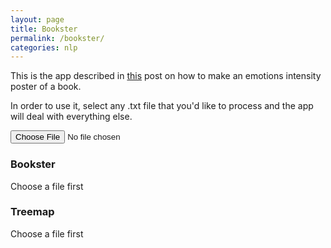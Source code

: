 ```yaml
---
layout: page
title: Bookster
permalink: /bookster/
categories: nlp
---
```

This is the app described in [this](/bookster-an-emotions-poster-of-your-favorite-book) post on how to make an emotions intensity poster of a book.

In order to use it, select any .txt file that you'd like to process and the app will deal with everything else.

<input type="file" id="booksterFile" name="booksterFile" />

### Bookster

<div id="post-bookster" class="bookster-wrapper"></div>
<div class="no-file-selected">Choose a file first</div>

### Treemap 

<div id="post-treemap"></div>
<div class="no-file-selected">Choose a file first</div>

<script src="//d3js.org/d3.v3.min.js" charset="utf-8"></script>
<script type="text/javascript" src="{{ site.url }}/assets/javascripts/bookster/bookster.js"></script>
<script>
  function resetDOM () {
    var booksterDom = document.getElementById('post-bookster');
    var treemapDom = document.getElementById('post-treemap');
    var emptyFileMessageDoms = document.getElementsByClassName('no-file-selected');

    for ( var i = 0, l = emptyFileMessageDoms.length; i < l; i++ ) {
      emptyFileMessageDoms[i].style.display = 'none';
    }

    while (booksterDom.firstChild) {
      booksterDom.removeChild(booksterDom.firstChild);
    }
    while (treemapDom.firstChild) {
      treemapDom.removeChild(treemapDom.firstChild);
    }
  }

  function handleFileSelect(evt) {
    var file = evt.target.files[0];
    var reader = new FileReader();

    reader.onload = function(e) {
    	var text = e.target.result;
    	var booksterData = parseText(text);

      resetDOM();
      window.bookster(booksterData, 'post');
    };
      
    reader.readAsText(file);
  }

  document.getElementById('booksterFile').addEventListener('change', handleFileSelect, false);

  function parseText ( text ) {
  	var tokens = text.match(/\w+/gi);
    var booksterData = [];

    tokens.forEach(function (token) {
      if ( afinn.hasOwnProperty(token) ) {
        booksterData.push([afinn[token], token]);
      }
    });

    console.log(tokens);
    return booksterData;
  }

  // AFINN is a list of English words rated for valence with an integer
  // between minus five (negative) and plus five (positive). The words have
  // been manually labeled by Finn Årup Nielsen in 2009-2011. The file
  // is tab-separated. There are two versions:

  // AFINN-111: Newest version with 2477 words and phrases.

  // AFINN-96: 1468 unique words and phrases on 1480 lines. Note that there
  // are 1480 lines, as some words are listed twice. The word list in not
  // entirely in alphabetic ordering.  

  // An evaluation of the word list is available in:

  // Finn Årup Nielsen, "A new ANEW: Evaluation of a word list for
  // sentiment analysis in microblogs", http://arxiv.org/abs/1103.2903

  // The list was used in: 

  // Lars Kai Hansen, Adam Arvidsson, Finn Årup Nielsen, Elanor Colleoni,
  // Michael Etter, "Good Friends, Bad News - Affect and Virality in
  // Twitter", The 2011 International Workshop on Social Computing,
  // Network, and Services (SocialComNet 2011).


  // This database of words is copyright protected and distributed under
  // "Open Database License (ODbL) v1.0"
  // http://www.opendatacommons.org/licenses/odbl/1.0/ or a similar
  // copyleft license.

  // See comments on the word list here:
  // http://fnielsen.posterous.com/old-anew-a-sentiment-about-sentiment-analysis
  var afinn = {
   'limited':-1,
   'suicidal':-2,
   'pardon':2,
   'desirable':2,
   'protest':-2,
   'lurking':-1,
   'controversial':-2,
   'hating':-3,
   'ridiculous':-3,
   'hate':-3,
   'aggression':-2,
   'increase':1,
   'regretted':-2,
   'violate':-2,
   'granting':1,
   'attracted':1,
   'poorest':-2,
   'scold':-2,
   'bailout':-2,
   'sorry':-1,
   'regrets':-2,
   'struck':-1,
   'misreporting':-2,
   'vociferous':-1,
   'lurk':-1,
   'misunderstanding':-2,
   'distort':-2,
   'stolen':-2,
   'gratification':2,
   'uncertain':-1,
   'stabbed':-2,
   'screaming':-2,
   'courageous':2,
   'disturb':-2,
   'exaggerate':-2,
   'harried':-2,
   'solution':1,
   'nigger':-5,
   'pardons':2,
   'quaking':-2,
   'monopolized':-2,
   'censors':-2,
   'triumph':4,
   'enjoy':2,
   'shithead':-4,
   'tired':-2,
   'warns':-2,
   'landmark':2,
   'elegant':2,
   'fabulous':4,
   'rigorous':3,
   'emptiness':-1,
   'loathing':-3,
   'errors':-2,
   'hide':-1,
   'wreck':-2,
   'desirous':2,
   'integrity':2,
   'beaten':-2,
   'jocular':2,
   'poison':-2,
   'victims':-3,
   'endorse':2,
   'shocks':-2,
   'unmotivated':-2,
   'hero':2,
   'avert':-1,
   'festive':2,
   'interrupting':-2,
   'prblms':-2,
   'active':1,
   'oversells':-2,
   'kudos':3,
   'rigorously':3,
   'deferring':-1,
   'postpones':-1,
   'oxymoron':-1,
   'launched':1,
   'stressed':-2,
   'lonesome':-2,
   'unwanted':-2,
   'postponed':-1,
   'missing':-2,
   'criticism':-2,
   'fantastic':4,
   'secure':2,
   'dehumanize':-2,
   'cheats':-3,
   'sparkling':3,
   'achievable':1,
   'cherishing':2,
   'criminals':-3,
   'appeasing':2,
   'motivate':1,
   'negative':-2,
   'insult':-2,
   'calm':2,
   'recommend':2,
   'strike':-1,
   'committing':1,
   'made-up':-1,
   'supporters':1,
   'successful':3,
   'expose':-1,
   'haha':3,
   'award':3,
   'hurt':-2,
   'grief':-2,
   'disruption':-2,
   'sobering':1,
   'frenzy':-3,
   'excellent':3,
   'blocking':-1,
   'shoot':-1,
   'disappointing':-2,
   'join':1,
   'somber':-2,
   'refusing':-2,
   'worn':-1,
   'worth':2,
   'lugubrious':-2,
   'criticizing':-2,
   'elegantly':2,
   'defer':-1,
   'pollute':-2,
   'joyous':3,
   'unjust':-2,
   'laughs':1,
   'shattered':-2,
   'want':1,
   'indifferent':-2,
   'attract':1,
   'cocksucker':-5,
   'guarantee':1,
   'farce':-1,
   'anguish':-3,
   'puzzled':-2,
   'nuts':-3,
   'damage':-3,
   'amazing':4,
   'uncredited':-1,
   'trusted':2,
   'aching':-2,
   'significance':1,
   'moron':-3,
   'disappoint':-2,
   'bankster':-3,
   'undesirable':-2,
   'badly':-3,
   'uselessness':-2,
   'flustered':-2,
   'mess':-2,
   'insecure':-2,
   'lag':-1,
   'loyalty':3,
   'demanding':-1,
   'astoundingly':3,
   'wrong':-2,
   'sentencing':-2,
   'sparkles':3,
   'meaningful':2,
   'ambivalent':-1,
   'complacent':-2,
   'splendid':3,
   'effective':2,
   'wins':4,
   'attracts':1,
   'appreciate':2,
   'greet':1,
   'stimulate':1,
   'daredevil':2,
   'steals':-2,
   'worst':-3,
   'greed':-3,
   'restriction':-2,
   'dirtiest':-2,
   'consent':2,
   'derides':-2,
   'rotfl':4,
   'innovative':2,
   'responsive':2,
   'derided':-2,
   'cool stuff':3,
   'welcomes':2,
   'fit':1,
   'polluters':-2,
   'destroyed':-3,
   'affected':-1,
   'litigious':-2,
   'prevented':-1,
   'powerful':2,
   'safe':1,
   'supporter':1,
   'collide':-1,
   'avoids':-1,
   'mongering':-2,
   'interrupt':-2,
   'soothing':3,
   'lenient':1,
   'saddened':-2,
   'gloom':-1,
   'brightness':1,
   'arrested':-3,
   'absolve':2,
   'dumps':-1,
   'misbehave':-2,
   'fitness':1,
   'entitled':1,
   'vitriolic':-3,
   'luck':3,
   'interruption':-2,
   'exhilarated':3,
   'celebrating':3,
   'exhilarates':3,
   'substantially':1,
   'tricked':-2,
   'absolves':2,
   'contend':-1,
   'touts':-2,
   'pesky':-2,
   'god':1,
   'lurks':-1,
   'sparkle':3,
   'encourage':2,
   'loathe':-3,
   'heavenly':4,
   'ranter':-3,
   'sluggish':-2,
   'disputed':-2,
   'barrier':-2,
   'threatened':-2,
   'revenge':-2,
   'free':1,
   'mourning':-2,
   'admits':-1,
   'unconvinced':-1,
   'fervid':2,
   'disputes':-2,
   'struggle':-2,
   'boosting':1,
   'enlightened':2,
   'jubilant':3,
   'exposing':-1,
   'brooding':-2,
   'tolerant':2,
   'disturbed':-2,
   'hopeless':-2,
   'ineffectively':-2,
   'enraged':-2,
   'wronged':-2,
   'attractions':2,
   'reassure':1,
   'lovable':3,
   'rant':-3,
   'downside':-2,
   'enrages':-2,
   'clarity':2,
   'snubbing':-2,
   'dysfunction':-2,
   'cheerless':-2,
   'rejects':-1,
   'lawsuits':-2,
   'euphoric':4,
   'euphoria':3,
   'enthral':3,
   'combats':-1,
   'tragic':-2,
   'inconvenient':-2,
   'bitter':-2,
   'lunatics':-3,
   'troubled':-2,
   'murder':-2,
   'collapse':-2,
   'conciliated':2,
   'rejected':-1,
   'conciliates':2,
   'wasted':-2,
   'positively':2,
   'mercy':2,
   'anxiety':-2,
   'coward':-2,
   'matter':1,
   'guilt':-3,
   'mirth':3,
   'feeling':1,
   'slashes':-2,
   'self-confident':2,
   'willingness':2,
   'pessimism':-2,
   'upset':-2,
   'antagonistic':-2,
   'enchanted':2,
   'unconcerned':-2,
   'strengthening':2,
   'forced':-1,
   'strength':2,
   'reassuring':2,
   'responsible':2,
   'isolated':-1,
   'impotent':-2,
   'elation':3,
   'recommended':2,
   'absorbed':1,
   'laughed':1,
   'enlightens':2,
   'yucky':-2,
   'indoctrinate':-2,
   'unsecured':-2,
   'incapable':-2,
   'distracts':-2,
   'visionary':3,
   'vexing':-2,
   'debonair':2,
   'disjointed':-2,
   'relieving':2,
   'sulking':-2,
   'exonerate':2,
   'treasonous':-3,
   'stupid':-2,
   'lifesaver':4,
   'alarm':-2,
   'flop':-2,
   'solemn':-1,
   'demoralized':-2,
   'unsophisticated':-2,
   'entertaining':2,
   'annoyed':-2,
   'marvel':3,
   'pardoned':2,
   'bomb':-1,
   'inspire':2,
   'hunger':-2,
   'rapture':2,
   'dupe':-2,
   'disturbs':-2,
   'solutions':1,
   'smog':-2,
   'acquit':2,
   'unemployment':-2,
   'contagions':-2,
   'bliss':3,
   'disgust':-3,
   'enslave':-2,
   'adequate':1,
   'jailed':-2,
   'explorations':1,
   'criticizes':-2,
   'stop':-1,
   'denounce':-2,
   'unfair':-2,
   'frowning':-1,
   'haunted':-2,
   'oversell':-2,
   'affronted':-1,
   'interrogated':-2,
   'angers':-3,
   'arrests':-2,
   'rescues':2,
   'idiotic':-3,
   'fraudsters':-4,
   'heavyhearted':-2,
   'bad':-3,
   'ban':-2,
   'ruins':-2,
   'ethical':2,
   'erroneous':-2,
   'mandatory':-1,
   'disaster':-2,
   'fascinating':3,
   'thwarting':-2,
   'sincerest':2,
   'horrendous':-3,
   'fail':-2,
   'disturbing':-2,
   'resigned':-1,
   'best':3,
   'clarifies':2,
   'pressured':-2,
   'green wash':-3,
   'meditative':1,
   'hopefully':2,
   'scorn':-2,
   'lethargic':-2,
   'indecisive':-2,
   'lazy':-1,
   'rotflol':4,
   'extend':1,
   'admiring':3,
   'felony':-3,
   'restricting':-2,
   'weak':-2,
   'ignorance':-2,
   'weary':-2,
   'wtf':-4,
   'debt':-2,
   'improve':2,
   'pity':-2,
   'protect':1,
   'accident':-2,
   'disdain':-2,
   'ill':-2,
   'adventures':2,
   'demanded':-1,
   'agonise':-3,
   'indoctrinating':-2,
   'monopolize':-2,
   'disappears':-1,
   'overstatements':-2,
   'peacefully':2,
   'honouring':2,
   'irresponsible':2,
   'greenwashing':-3,
   'greenwashers':-3,
   'persecuting':-2,
   'trust':1,
   'trickery':-2,
   'parley':-1,
   'condemned':-2,
   'victimizing':-3,
   'bothers':-2,
   'confident':2,
   'startled':-2,
   'interest':1,
   'jackass':-4,
   'incompetent':-2,
   'easy':1,
   'prosperous':3,
   'attacked':-1,
   'sunshine':2,
   'excite':3,
   'wowow':4,
   'doubts':-1,
   'haters':-3,
   'censored':-2,
   'cunt':-5,
   'gracious':3,
   'distorts':-2,
   'inhibit':-1,
   'save':2,
   'harms':-2,
   'illiteracy':-2,
   'roflmao':4,
   'ugly':-3,
   'slam':-2,
   'stopping':-1,
   'murders':-2,
   'dehumanizes':-2,
   'chilling':-1,
   'mistake':-2,
   'pessimistic':-2,
   'vulnerability':-2,
   'congratulation':2,
   'unresearched':-2,
   'dumped':-2,
   'defeated':-2,
   'fakes':-3,
   'shame':-2,
   'dizzy':-1,
   'moping':-1,
   'appalling':-2,
   'greenwash':-3,
   'disappear':-1,
   'laughting':1,
   'constrained':-2,
   'vindicate':2,
   'misunderstood':-2,
   'disparages':-2,
   'pardoning':2,
   'damages':-3,
   'disparaged':-2,
   'naive':-2,
   'harming':-2,
   'acquitting':2,
   'blames':-2,
   'misery':-2,
   'tops':2,
   'evil':-3,
   'greeted':1,
   'delight':3,
   'consents':2,
   'outmaneuvered':-2,
   'jealous':-2,
   'opportunity':2,
   'blamed':-2,
   'shitty':-3,
   'failing':-2,
   'inspires':2,
   'greatest':3,
   'detained':-2,
   'flops':-2,
   'dipshit':-3,
   'bereave':-2,
   'appease':2,
   'sentence':-2,
   'agog':2,
   'envious':-2,
   'disguise':-1,
   'thanks':2,
   'victim':-3,
   'swears':-2,
   'resigning':-1,
   'yes':1,
   'convivial':2,
   'enlighten':2,
   'rapturous':4,
   'terrific':4,
   'ease':2,
   'assassination':-3,
   'passive':-1,
   'advanced':1,
   'beloved':3,
   'prison':-2,
   'moody':-1,
   'expelled':-2,
   'threatens':-2,
   'mocked':-2,
   'insensitive':-2,
   'perfects':2,
   'celebrates':3,
   'bastards':-5,
   'dreams':1,
   'disadvantage':-2,
   'desire':1,
   'gift':2,
   'dishonest':-2,
   'disillusioned':-2,
   'notorious':-2,
   'honored':2,
   'drowned':-2,
   'stereotype':-2,
   'exonerates':2,
   'proudly':2,
   'dead':-3,
   'coziness':2,
   'escape':-1,
   'dear':2,
   'prick':-5,
   'bore':-2,
   'perfected':2,
   'enemies':-2,
   'denies':-2,
   'congratulate':2,
   'humor':2,
   'combat':-1,
   'creative':2,
   'disheartened':-2,
   'honoured':2,
   'rebellion':-2,
   'denied':-2,
   'pollutes':-2,
   'polluter':-2,
   'beating':-1,
   'adorable':3,
   'bamboozle':-2,
   'alarmists':-2,
   'bold':2,
   'disappeared':-1,
   'losing':-3,
   'super':3,
   'limitation':-1,
   'boycotts':-2,
   'derailed':-2,
   'attacks':-1,
   'accepts':1,
   'choke':-2,
   'blithe':2,
   'despair':-3,
   'ensure':1,
   'cherish':2,
   'commit':1,
   'disqualified':-2,
   'dilemma':-1,
   'lied':-2,
   'wasting':-2,
   'prisoners':-2,
   'detention':-2,
   'delighted':3,
   'obscene':-2,
   'thankful':2,
   'unstable':-2,
   'stall':-2,
   'frightened':-2,
   'strangely':-1,
   'annoyance':-2,
   'deception':-3,
   'support':2,
   'unfocused':-2,
   'fight':-1,
   'fucking':-4,
   'war':-2,
   'happy':3,
   'lowest':-1,
   'starve':-2,
   'underestimated':-1,
   'overjoyed':4,
   'forgetful':-2,
   'vitality':3,
   'failure':-2,
   'underestimates':-1,
   'astonished':2,
   'true':2,
   'congratulations':2,
   'injury':-2,
   'invincible':2,
   'bargain':2,
   'ruined':-2,
   'adore':3,
   'torturing':-4,
   'faking':-3,
   'propaganda':-2,
   'fulfills':2,
   'promises':1,
   'looms':-1,
   'disgrace':-2,
   'scandalous':-3,
   'sinful':-3,
   'assassinations':-3,
   'soothe':3,
   'promised':1,
   'sprightly':2,
   'pileup':-1,
   'annoying':-2,
   'shit':-4,
   'oversimplification':-2,
   'faithful':3,
   'eerie':-2,
   'interested':2,
   'looses':-3,
   'ambitious':2,
   'confusing':-2,
   'misinterpreted':-2,
   'denier':-2,
   'scream':-2,
   'assfucking':-4,
   'outreach':2,
   'smile':2,
   'funerals':-1,
   'died':-3,
   'derail':-2,
   'warn':-2,
   'apologizing':-1,
   'cheated':-3,
   'apology':-1,
   'restores':1,
   'loyal':3,
   'cheater':-3,
   'optionless':-2,
   'menaced':-2,
   'restored':1,
   'bereaving':-2,
   'remarkable':2,
   'drained':-2,
   'rob':-2,
   'relieve':1,
   'grateful':3,
   'battle':-1,
   'polluted':-2,
   'devoted':3,
   'soothed':3,
   'misread':-1,
   'anticipation':1,
   'praises':3,
   'deceitful':-3,
   'honoring':2,
   'disgusting':-3,
   'abhorrent':-3,
   'amaze':2,
   'praised':3,
   'dissatisfied':-2,
   'negativity':-2,
   'terror':-3,
   'retreat':-1,
   'fatigues':-2,
   'slash':-2,
   'advantage':2,
   'apeshit':-3,
   'gloomy':-2,
   'mourn':-2,
   'fatigued':-2,
   'forgiving':1,
   'feeble':-2,
   'cool':1,
   'impressive':3,
   'solves':1,
   'die':-3,
   'accidentally':-2,
   'leave':-1,
   'solved':1,
   'excellence':3,
   'denounces':-2,
   'unaware':-2,
   'attracting':2,
   'prevent':-1,
   'brave':2,
   'fearing':-2,
   'insignificant':-2,
   'sigh':-2,
   'obsolete':-2,
   'comforting':2,
   'helpless':-2,
   'irritated':-3,
   'acrimonious':-3,
   'rapist':-4,
   'self-deluded':-2,
   'curse':-1,
   'jeopardy':-2,
   'celebrated':3,
   'havoc':-2,
   'pleased':3,
   'suspect':-1,
   'shared':1,
   'falling':-1,
   'axed':-1,
   'supporting':1,
   'unsure':-1,
   'honour':2,
   'funeral':-1,
   'victimized':-3,
   'envy':-1,
   'confused':-2,
   'persecuted':-2,
   'oversimplify':-2,
   'messing up':-2,
   'accomplishes':2,
   'coerced':-2,
   'brilliant':4,
   'guilty':-3,
   'proud':2,
   'pseudoscience':-3,
   'accomplished':2,
   'ineffective':-2,
   'weird':-2,
   'motherfucking':-5,
   'breathtaking':5,
   'charmless':-3,
   'love':3,
   'humour':2,
   'hardier':2,
   'bloody':-3,
   'marvelous':3,
   'betraying':-3,
   'fake':-3,
   'scam':-2,
   'crisis':-3,
   'disguising':-1,
   'sympathetic':2,
   'dolorous':-2,
   'cherishes':2,
   'homesick':-2,
   'unimpressed':-2,
   'positive':2,
   'angry':-3,
   'resigns':-1,
   'cherished':2,
   'loving':2,
   'conciliating':2,
   'riot':-2,
   'share':1,
   'swearing':-2,
   'downhearted':-2,
   'wooo':4,
   'drown':-2,
   'dismal':-2,
   'degrade':-2,
   'douche':-3,
   'niggas':-5,
   'pretend':-1,
   'flu':-2,
   'inflamed':-2,
   'flagship':2,
   'wanker':-3,
   'drags':-1,
   'hope':2,
   'growing':1,
   'detached':-1,
   'stimulating':2,
   'lighthearted':1,
   'admired':3,
   'dedicated':2,
   'lobbying':-2,
   'awesome':4,
   'fuck':-4,
   'disbelieve':-2,
   'hides':-1,
   'glamourous':3,
   'chic':2,
   'provoke':-1,
   'unlovable':-2,
   'validated':1,
   'bankrupt':-3,
   'fuming':-2,
   'secured':2,
   'agonizing':-3,
   'immune':1,
   'misleading':-3,
   'endorsement':2,
   'dehumanizing':-2,
   'secures':2,
   'unbelievable':-1,
   'irrational':-1,
   'critics':-2,
   'averted':-1,
   'disgusted':-3,
   'heartbreaking':-3,
   'mad':-3,
   'improving':2,
   'heroes':2,
   'destructive':-3,
   'fraudulence':-4,
   'natural':1,
   'disconsolate':-2,
   'stupidly':-2,
   'amuse':3,
   'nosey':-2,
   'thorny':-2,
   'youthful':2,
   'deceive':-3,
   'offend':-2,
   'worsens':-3,
   'cute':2,
   'foreclosure':-2,
   'shaky':-2,
   'wishing':1,
   'unacceptable':-2,
   'suicide':-2,
   'playful':2,
   'fatalities':-3,
   'cuts':-1,
   'lovelies':3,
   'irresolute':-2,
   'blocked':-1,
   'dreading':-2,
   'avid':2,
   'thank':2,
   'interesting':2,
   'torn':-2,
   'troubles':-2,
   'abhorred':-3,
   'attraction':2,
   'swindle':-3,
   'undermines':-2,
   'overreacted':-2,
   'lonely':-2,
   'accusations':-2,
   'captivated':3,
   'devastated':-2,
   'reject':-1,
   'sarcastic':-2,
   'singleminded':-2,
   'compelled':1,
   'wealthy':2,
   'bullshit':-4,
   'intrigues':1,
   'undermining':-2,
   'drop':-1,
   'does not work':-3,
   'careless':-2,
   'vexation':-2,
   'snubbed':-2,
   'stalling':-2,
   'fired':-2,
   'crushing':-1,
   'yeah':1,
   'breakthrough':3,
   'avoided':-1,
   'disasters':-2,
   'amusement':3,
   'hysteria':-3,
   'giddy':-2,
   'accomplish':2,
   'infuriated':-2,
   'monopolizes':-2,
   'irony':-1,
   'agonises':-3,
   'worshiped':3,
   'cancels':-1,
   'infuriates':-2,
   'collisions':-2,
   'condemns':-2,
   'trauma':-3,
   'hacked':-1,
   'agonised':-3,
   'inaction':-2,
   'phobic':-2,
   'vicious':-2,
   'disrespect':-2,
   'felonies':-3,
   'advantages':2,
   'crazier':-2,
   'ominous':3,
   'care':2,
   'envies':-1,
   'disguised':-1,
   'collapsing':-2,
   'impose':-1,
   'honest':2,
   'disguises':-1,
   'funky':2,
   'apologising':-1,
   'winwin':3,
   'aboard':1,
   'bothersome':-2,
   'outcry':-2,
   'entrusted':2,
   'neglect':-2,
   'blind':-1,
   'suspend':-1,
   'surviving':2,
   'suspended':-1,
   'suing':-2,
   'lags':-2,
   'agonising':-3,
   'ashame':-2,
   'rageful':-2,
   'monopolizing':-2,
   'derision':-2,
   'oversimplifies':-2,
   'encourages':2,
   'stifled':-1,
   'persecute':-2,
   'legally':1,
   'oversimplified':-2,
   'seduced':-1,
   'hug':2,
   'appreciates':2,
   'alas':-1,
   'slashed':-2,
   'appreciated':2,
   'petrified':-2,
   'fuking':-4,
   'lmao':4,
   'depressed':-2,
   'favors':2,
   'optimism':2,
   'protected':1,
   'damned':-4,
   'proactive':2,
   'usefulness':2,
   'prospect':1,
   'questionable':-2,
   'illness':-2,
   'contentious':-2,
   'jewels':1,
   'sad':-2,
   'conspiracy':-3,
   'distorted':-2,
   'anger':-3,
   'shocked':-2,
   'violates':-2,
   'defenseless':-2,
   'destroy':-3,
   'relaxed':2,
   'deniers':-2,
   'pain':-2,
   'oppressive':-2,
   'betrayal':-3,
   'suspects':-1,
   'insanity':-2,
   'unmatched':1,
   'cleared':1,
   'envying':-1,
   'lawl':3,
   "can't stand":-3,
   'steadfast':2,
   'discarding':-1,
   'adopt':1,
   'axe':-1,
   'cheat':-3,
   'infuriate':-2,
   'applauding':2,
   'bright':1,
   'scoop':3,
   'aggressive':-2,
   'stressor':-2,
   'help':2,
   'woow':4,
   'strangled':-2,
   'dick':-4,
   'robs':-2,
   'embittered':-2,
   'crime':-3,
   'dejecting':-2,
   'welcomed':2,
   'tears':-2,
   'travesty':-2,
   'defenders':2,
   'outrage':-3,
   'dreaded':-2,
   'dispute':-2,
   'rejoiced':4,
   'haplessness':-2,
   'satisfied':2,
   'rejoices':4,
   'hailed':2,
   'consolable':2,
   'unethical':-2,
   'justified':2,
   'celebrate':3,
   'astounds':3,
   'verdicts':-1,
   'wrathful':-3,
   'sabotage':-2,
   'obliterate':-2,
   'imbecile':-3,
   'superb':5,
   'worried':-3,
   'jokes':2,
   'overreaction':-2,
   'spam':-2,
   'prevents':-1,
   'disparage':-2,
   'worrying':-3,
   'vision':1,
   'ignored':-2,
   'lethargy':-2,
   'imposing':-1,
   'violated':-2,
   'whitewash':-3,
   'fucktard':-4,
   'dickhead':-4,
   'slashing':-2,
   'ignores':-1,
   'rewarded':2,
   'encouraged':2,
   'fails':-2,
   'enlightening':2,
   'fascinated':3,
   'belittled':-2,
   'mope':-1,
   'enjoys':2,
   'moaned':-2,
   'fascinates':3,
   'fearless':2,
   'pained':-2,
   'killing':-3,
   'blame':-2,
   'jovial':2,
   'awards':3,
   'hurts':-2,
   'moans':-2,
   'spark':1,
   'grieved':-2,
   'undermine':-2,
   'frisky':2,
   'yeees':2,
   'tout':-2,
   'disappointment':-2,
   'protesters':-2,
   'cornered':-2,
   'sulky':-2,
   'cancer':-1,
   'smartest':2,
   'accusation':-2,
   'exploit':-2,
   'grants':1,
   'anti':-1,
   'cancel':-1,
   'perpetrators':-2,
   'bizarre':-2,
   'panics':-3,
   'better':2,
   'screams':-2,
   'punishes':-2,
   'collides':-1,
   'capable':1,
   'swift':2,
   'brainwashing':-3,
   'jaunty':2,
   'punished':-2,
   'peaceful':2,
   'ruining':-2,
   'aggressions':-2,
   'shortages':-2,
   'blessing':3,
   'mocking':-2,
   'unified':1,
   'suspected':-1,
   'careful':2,
   'spirit':1,
   'colluding':-3,
   'sedition':-2,
   'apologised':-1,
   'apologises':-1,
   'cancelled':-1,
   'abducted':-2,
   'falsified':-3,
   'huckster':-2,
   'raptured':2,
   'unsupported':-2,
   'sincere':2,
   'oks':2,
   'dubious':-2,
   'blah':-2,
   'bias':-1,
   'embrace':1,
   'raptures':2,
   'ironic':-1,
   'engages':1,
   'fame':1,
   'worry':-3,
   'resentful':-2,
   'harsh':-2,
   'dithering':-2,
   'granted':1,
   'underestimate':-1,
   'weakness':-2,
   'struggling':-2,
   'favorited':2,
   'applaud':2,
   'boosted':1,
   'intimidation':-2,
   'cheers':2,
   'favorites':2,
   'cheery':3,
   'weep':-2,
   'complained':-2,
   'longing':-1,
   'charges':-2,
   'amazes':2,
   'disregards':-2,
   'no':-1,
   'severe':-2,
   'solve':1,
   'inability':-2,
   'no fun':-3,
   'reward':2,
   'amazed':2,
   'charged':-3,
   'diffident':-2,
   'robing':-2,
   'exaggerating':-2,
   'pissing':-3,
   'kill':-3,
   'greetings':2,
   'madness':-3,
   'alarmist':-2,
   'death':-2,
   'clueless':-2,
   'deceiving':-3,
   'dauntless':2,
   'adventurous':2,
   'disputing':-2,
   'mournful':-2,
   'joyful':3,
   'starving':-2,
   'kills':-3,
   'reassured':1,
   'earnest':2,
   'boycotted':-2,
   'accepted':1,
   'disappointed':-2,
   'vague':-2,
   'tremulous':-2,
   'distrustful':-3,
   'possessive':-2,
   'terrorize':-3,
   'endorses':2,
   'greeting':1,
   'miracle':4,
   'discarded':-1,
   'benefit':2,
   'laughing':1,
   'dirtier':-2,
   'passionate':2,
   'endorsed':2,
   'burdens':-2,
   'hysterics':-3,
   'exposed':-1,
   'pushy':-1,
   'short-sightedness':-2,
   'slavery':-3,
   'exposes':-1,
   'intact':2,
   'gross':-2,
   'noob':-2,
   'douchebag':-3,
   'slick':2,
   'legal':1,
   'deficit':-2,
   'restoring':1,
   'apocalyptic':-2,
   'destroys':-3,
   'biased':-2,
   'welcome':2,
   'racism':-3,
   'sadden':-2,
   'lmfao':4,
   'indestructible':2,
   'stereotyped':-2,
   'exultantly':3,
   'disparaging':-2,
   'broken':-1,
   'stops':-1,
   'exciting':3,
   'fondness':2,
   'joyfully':3,
   'contagion':-2,
   'zealous':2,
   'smear':-2,
   'cares':2,
   'favorite':2,
   'tumor':-2,
   'boldly':2,
   'scornful':-2,
   'masterpieces':4,
   'perturbed':-2,
   'protests':-2,
   'lively':2,
   'apologize':-1,
   'annoys':-2,
   'empathetic':2,
   'loathed':-3,
   'innovates':1,
   'exonerated':2,
   'totalitarian':-2,
   'betrays':-3,
   'lol':3,
   'mindless':-2,
   'racist':-3,
   'futile':2,
   'decisive':1,
   'hysterical':-3,
   'allergic':-2,
   'ranters':-3,
   'exasperated':2,
   'mischief':-1,
   'mourns':-2,
   'vested':1,
   'unsettled':-1,
   'stressors':-2,
   'delayed':-1,
   'strikes':-1,
   'sophisticated':2,
   'fascists':-2,
   'promote':1,
   'irreversible':-1,
   'abused':-3,
   'fraud':-4,
   'rage':-2,
   'overreacts':-2,
   'resolving':2,
   'treasure':2,
   'dirty':-2,
   'abuses':-3,
   'ennui':-2,
   'deadlock':-2,
   'agree':1,
   'affection':3,
   'illnesses':-2,
   'leaked':-1,
   'fright':-2,
   'exhausted':-2,
   'certain':1,
   'bamboozled':-2,
   'censor':-2,
   'tranquil':2,
   'amused':3,
   'bamboozles':-2,
   'casualty':-2,
   'selfish':-3,
   'strikers':-2,
   'pensive':-1,
   'idiot':-3,
   'conflictive':-2,
   'short-sighted':-2,
   'undermined':-2,
   'fools':-2,
   'dismayed':-2,
   'victimize':-3,
   'gaining':2,
   'obsessed':2,
   'overreact':-2,
   'important':2,
   'fresh':1,
   'mourned':-2,
   'applause':2,
   'apathy':-3,
   'not working':-3,
   'fraudulent':-4,
   'doubted':-1,
   'restricted':-2,
   'burdening':-2,
   'liar':-3,
   'forget':-1,
   'vile':-3,
   'lack':-2,
   'pique':-2,
   'thoughtful':2,
   'sappy':-1,
   'dreadful':-3,
   'catastrophe':-3,
   'opportunities':2,
   'riots':-2,
   'revengeful':-2,
   'robber':-2,
   'remorse':-2,
   'enjoying':2,
   'restrict':-2,
   'distorting':-2,
   'libelous':-2,
   'infringement':-2,
   'carefree':1,
   'saved':2,
   'crestfallen':-2,
   'fan':3,
   'rape':-4,
   'awful':-3,
   'robed':-2,
   'fag':-3,
   'fad':-2,
   'abandoned':-2,
   'elated':3,
   'heaven':2,
   'misinformation':-2,
   'fearful':-2,
   'liars':-3,
   'mistaking':-2,
   'enrapture':3,
   'son-of-a-bitch':-5,
   'methodical':2,
   'vivacious':3,
   'appreciating':2,
   'apologizes':-1,
   'darkness':-1,
   'skeptic':-2,
   'disruptions':-2,
   'zealots':-2,
   'overload':-1,
   'crush':-1,
   'apologized':-1,
   'undecided':-1,
   'starved':-2,
   'falsify':-3,
   'escaping':-1,
   'unprofessional':-2,
   'loose':-3,
   'overstatement':-2,
   'motherfucker':-5,
   'rigged':-1,
   'disastrous':-3,
   'hopelessness':-2,
   'yummy':3,
   'strong':2,
   'untarnished':2,
   'tragedy':-2,
   'cock':-5,
   'inspired':2,
   'masterpiece':4,
   'horrified':-3,
   'gleeful':3,
   'heartbroken':-3,
   'murdering':-3,
   'dehumanized':-2,
   'whimsical':1,
   'cowardly':-2,
   'snub':-2,
   'deject':-2,
   'irritate':-3,
   'wavering':-1,
   'promoting':1,
   'fraudster':-4,
   'hurrah':5,
   'inquisition':-2,
   'diamond':1,
   'brisk':2,
   'problem':-2,
   'excuse':-1,
   'broke':-1,
   'retained':-1,
   'doom':-2,
   'glad':3,
   'unfulfilled':-2,
   'offender':-2,
   'sucks':-3,
   'offended':-2,
   'abandon':-2,
   'beautiful':3,
   'stubborn':-2,
   'embarrassing':-2,
   'virtuous':2,
   'neglected':-2,
   'accept':1,
   'boycott':-2,
   'collision':-2,
   'protects':1,
   'exclude':-1,
   'condemn':-2,
   'unappreciated':-2,
   'huge':1,
   'prosecution':-1,
   'obnoxious':-3,
   'calms':2,
   'awkward':-2,
   'terribly':-3,
   'needy':-2,
   'comfort':2,
   'ratified':2,
   'abhors':-3,
   'hugs':2,
   'peril':-2,
   'controversially':-2,
   'disgraced':-2,
   'questioning':-1,
   'adventure':2,
   'numb':-1,
   'hooliganism':-2,
   'refuse':-2,
   'criticize':-2,
   'n00b':-2,
   'spiteful':-2,
   'wishes':1,
   'dread':-2,
   'deafening':-1,
   'pay':-1,
   'pleasure':3,
   'dream':1,
   'enslaved':-2,
   'heartfelt':3,
   'outraged':-3,
   'committed':1,
   'hell':-4,
   'smiling':2,
   'suffer':-2,
   'trouble':-2,
   'arrogant':-2,
   'messed':-2,
   'pray':1,
   'solving':1,
   'averts':-1,
   'bummer':-2,
   'nifty':2,
   'fool':-2,
   'hurting':-2,
   'good':3,
   'motivated':2,
   'abandons':-2,
   'fuckface':-4,
   'moaning':-2,
   'belittle':-2,
   'complain':-2,
   'desperately':-3,
   'slicker':2,
   'imprisoned':-2,
   'scumbag':-4,
   'bless':2,
   'stopped':-1,
   'reassures':1,
   'shocking':-2,
   'disorganized':-2,
   'neglects':-2,
   'harm':-2,
   'shock':-2,
   'restless':-2,
   'noble':2,
   'resolute':2,
   'hard':-1,
   'oppressed':-2,
   'gun':-1,
   'punitive':-2,
   'deride':-2,
   'suspecting':-1,
   'seditious':-2,
   'gullible':-2,
   'missed':-2,
   'ftw':3,
   'miss':-2,
   'childish':-2,
   'disquiet':-2,
   'jolly':2,
   'safety':1,
   'paradise':3,
   'offline':-1,
   'ass':-4,
   'nervously':-2,
   'warm':1,
   'bully':-2,
   'pathetic':-2,
   'dirt':-2,
   'favored':2,
   'commits':1,
   'forgive':1,
   'pleasant':3,
   'brightest':2,
   'dire':-3,
   'backed':1,
   'hapless':-2,
   'heroic':3,
   'disadvantaged':-2,
   'benefits':2,
   'stampede':-2,
   'success':2,
   'cheering':2,
   'threat':-2,
   'fallen':-2,
   'top':2,
   'unhealthy':-2,
   'stabs':-2,
   'contender':-1,
   'disregarded':-2,
   'shameful':-2,
   'sympathy':2,
   'humourous':2,
   'defects':-3,
   'totalitarianism':-2,
   'touting':-2,
   'bullied':-2,
   'validate':1,
   'regret':-2,
   'moan':-2,
   'kinder':2,
   'threatening':-2,
   'revive':2,
   'wonderful':4,
   'shamed':-2,
   'dumbass':-3,
   'imperfect':-2,
   'rescue':2,
   'relieved':2,
   'convinces':1,
   'appreciation':2,
   'luckily':3,
   'treasures':2,
   'convinced':1,
   'grace':1,
   'relieves':1,
   'kind':2,
   'picturesque':2,
   'disrespected':-2,
   'grey':-1,
   'spirited':2,
   'hooligans':-2,
   'risks':-2,
   'insulted':-2,
   'restful':2,
   'sentenced':-2,
   'cleaner':2,
   'motivation':1,
   'outstanding':5,
   'strengthen':2,
   'suspicious':-2,
   'defect':-3,
   'rewards':2,
   'sentences':-2,
   'blissful':3,
   'vulnerable':-2,
   'misrepresentation':-2,
   'speculative':-2,
   'trapped':-2,
   'lackadaisical':-2,
   'applauded':2,
   'aggravating':-2,
   'serene':2,
   'contestable':-2,
   'frauds':-4,
   'approves':2,
   'inconvenience':-2,
   'reach':1,
   'charm':3,
   'significant':1,
   'accepting':1,
   'boycotting':-2,
   'approved':2,
   'funnier':4,
   'unequal':-1,
   'squelched':-1,
   'once-in-a-lifetime':3,
   'clear':1,
   'greenwasher':-3,
   'clean':2,
   'hindrance':-2,
   'fainthearted':-2,
   'amusements':3,
   'dragged':-1,
   'dodging':-2,
   'stunned':-2,
   'agonize':-3,
   'fond':2,
   'degrades':-2,
   'aghast':-2,
   'dejects':-2,
   'shares':1,
   'carefully':2,
   'defender':2,
   'degraded':-2,
   'fine':2,
   'distressing':-2,
   'aggravate':-2,
   'justice':2,
   'nervous':-2,
   'ruin':-2,
   'unhappy':-2,
   'penalty':-2,
   'failed':-2,
   'betray':-3,
   'pretty':1,
   'indifference':-2,
   'devastate':-2,
   'gains':2,
   'banned':-2,
   'revered':2,
   'courage':2,
   'hid':-1,
   'pretending':-1,
   'damnit':-4,
   'frightening':-3,
   'distraction':-2,
   'enemy':-2,
   'resolve':2,
   'contagious':-1,
   'boost':1,
   'disregarding':-2,
   'violent':-3,
   'thwarts':-2,
   'mistakes':-2,
   'withdrawal':-3,
   'poisoned':-2,
   'courteous':2,
   'relentless':-1,
   'repulsed':-2,
   'insane':-2,
   'cramp':-1,
   'dump':-1,
   'dumb':-3,
   'tender':2,
   'threats':-2,
   'wow':4,
   'please':1,
   'rejecting':-1,
   'woo':3,
   'determined':2,
   'right direction':3,
   'silly':-1,
   'piss':-4,
   'cancelling':-1,
   'vindicated':2,
   'na\xc3\xafve':-2,
   'hardship':-2,
   'fidgety':-2,
   'intimidated':-2,
   'persecutes':-2,
   'unstoppable':2,
   'vindicates':2,
   'fatality':-3,
   'betrayed':-3,
   'intimidates':-2,
   'prospects':1,
   'improved':2,
   'hesitant':-2,
   'influential':2,
   'offending':-2,
   'chastising':-3,
   'timorous':-2,
   'adored':3,
   'improves':2,
   'scams':-2,
   'forgotten':-1,
   'poverty':-1,
   'cynic':-2,
   'faggots':-3,
   'liked':2,
   'distress':-2,
   'drunk':-2,
   'sweet':2,
   'stuck':-2,
   'rofl':4,
   'deceit':-3,
   'eviction':-1,
   'likes':2,
   'vindicating':2,
   'improvement':2,
   'worthless':-2,
   'victimizes':-3,
   'some kind':0,
   'dud':-2,
   'damn':-4,
   'threaten':-2,
   'empty':-1,
   'affectionate':3,
   'fire':-2,
   'cruelty':-3,
   'disruptive':-2,
   'misbehaving':-2,
   'demand':-1,
   'gag':-2,
   'poised':-2,
   'loom':-1,
   'misunderstands':-2,
   'solid':2,
   'postponing':-1,
   'straight':1,
   'cashing in':-2,
   'terrorizes':-3,
   'admire':3,
   'healthy':2,
   'fud':-3,
   'substantial':1,
   'error':-2,
   'fun':4,
   'flees':-1,
   'walkouts':-2,
   'costly':-2,
   'hoping':2,
   'backing':2,
   'overlooked':-1,
   'astound':3,
   'hoax':-2,
   'obstacle':-2,
   'frantic':-1,
   'beautifully':3,
   'rig':-1,
   'alone':-2,
   'funny':4,
   'unworthy':-2,
   'stimulates':1,
   'choking':-2,
   'grant':1,
   'perpetrator':-2,
   'engrossed':1,
   'stimulated':1,
   'madly':-3,
   'grand':3,
   'esteemed':2,
   'itchy':-2,
   'conflict':-2,
   'displeased':-2,
   'absentees':-1,
   'praising':3,
   'comprehensive':2,
   'overweight':-1,
   'alert':-1,
   'absolved':2,
   'haunting':1,
   'robust':2,
   'timid':-2,
   'starves':-2,
   'cocksuckers':-5,
   'regretting':-2,
   'cheer':2,
   'inspirational':2,
   'clears':1,
   'absolving':2,
   'appalled':-2,
   'abilities':2,
   'exploits':-2,
   'reliant':2,
   'competitive':2,
   'exonerating':2,
   'cocky':-2,
   'vigilant':3,
   'useful':2,
   'praying':1,
   'cut':-1,
   'hated':-3,
   'eager':2,
   'questioned':-1,
   'crying':-2,
   'eery':-2,
   'excited':3,
   'hates':-3,
   'useless':-2,
   'motivating':2,
   'complains':-2,
   'emergency':-2,
   'demands':-1,
   'big':1,
   'joyless':-2,
   'condemnation':-2,
   'rotflmfao':4,
   'matters':1,
   'suffering':-2,
   'dearly':3,
   'like':2,
   'skeptical':-2,
   'worsening':-3,
   'imposed':-1,
   'lost':-3,
   'sincerely':2,
   'ignore':-1,
   'distrust':-3,
   'imposes':-1,
   'provoking':-1,
   'vibrant':3,
   'popular':3,
   'mediocrity':-3,
   'foolish':-2,
   'disorder':-2,
   'humorous':2,
   'goddamn':-3,
   'unloved':-2,
   'disinclined':-2,
   'urgent':-1,
   'strongest':2,
   'loser':-3,
   'selfishness':-3,
   'curious':1,
   'irresistible':2,
   'prosecutes':-1,
   'collapses':-2,
   'visioning':1,
   'warnings':-3,
   'thrilled':5,
   'stingy':-2,
   'prosecuted':-2,
   'innovation':1,
   'apathetic':-3,
   'jumpy':-1,
   'swiftly':2,
   'hypocritical':-2,
   'agreement':1,
   'refused':-2,
   'looming':-1,
   'ache':-2,
   'intense':1,
   'unconfirmed':-1,
   'faith':1,
   'cautious':-1,
   'discontented':-2,
   'exaggerated':-2,
   'firing':-2,
   'stricken':-2,
   'greets':1,
   'hahahah':3,
   'block':-1,
   'exaggerates':-2,
   'abusive':-3,
   'nonsense':-2,
   'awaited':-1,
   'piteous':-2,
   'colliding':-1,
   'risk':-2,
   'calming':2,
   'impressed':3,
   'infuriating':-2,
   'sneaky':-1,
   'infected':-2,
   'grave':-2,
   'impresses':3,
   'bored':-2,
   'insensitivity':-2,
   'invite':1,
   'collapsed':-2,
   'audacious':3,
   'undeserving':-2,
   'delighting':3,
   'alive':1,
   'hopes':2,
   'dull':-2,
   'gallantry':3,
   'redeemed':2,
   'exploration':1,
   'mature':2,
   'highlight':2,
   'validates':1,
   'wicked':-2,
   'repulse':-1,
   'genial':3,
   'devastating':-2,
   'haunt':-1,
   'warning':-3,
   'denying':-2,
   'disappoints':-2,
   'rainy':-1,
   'sullen':-2,
   'paradox':-1,
   'peace':2,
   'backs':1,
   'tard':-2,
   'preventing':-1,
   'tits':-2,
   'unequaled':2,
   'mock':-2,
   'nice':3,
   'smiles':2,
   'scapegoat':-2,
   'energetic':2,
   'accidental':-2,
   'scandals':-3,
   'problems':-2,
   'resign':-1,
   'prepared':1,
   'helping':2,
   'drag':-1,
   'smiled':2,
   'worsened':-3,
   'suffers':-2,
   'downcast':-2,
   'rescued':2,
   'humiliated':-3,
   'attacking':-1,
   'impatient':-2,
   'bribe':-3,
   'ignorant':-2,
   'menace':-2,
   'avoid':-1,
   'discards':-1,
   'rants':-3,
   'cheerful':2,
   'infatuation':2,
   'intricate':2,
   'screwed up':-3,
   'spamming':-2,
   'suave':2,
   'expelling':-2,
   'obstinate':-2,
   'helps':2,
   'excluded':-2,
   'stable':2,
   'dislike':-2,
   'friendly':2,
   'enslaves':-2,
   'chagrined':-2,
   'murderous':-3,
   'torture':-4,
   'slickest':2,
   'asset':2,
   'manipulated':-1,
   'accuse':-2,
   'abduction':-2,
   'cover-up':-3,
   'compassionate':2,
   'anxious':-2,
   'verdict':-1,
   'jerk':-3,
   'comforts':2,
   'unsatisfied':-2,
   'calmed':2,
   'chastise':-3,
   'uncomfortable':-2,
   'exuberant':4,
   'ardent':1,
   'manipulating':-1,
   'odd':-2,
   'mischiefs':-1,
   'appeased':2,
   'appeases':2,
   'melancholy':-2,
   'upsetting':-2,
   'misgiving':-2,
   'desired':2,
   'focused':2,
   'sexy':3,
   'enterprising':1,
   'irritating':-3,
   'great':3,
   'engage':1,
   'survivor':2,
   'uneasy':-2,
   'distressed':-2,
   'haunts':-1,
   'fuked':-4,
   'honor':2,
   'distresses':-2,
   'panicked':-3,
   'danger':-2,
   'win':4,
   'terrified':-3,
   'apprehensive':-2,
   'crazy':-2,
   'offends':-2,
   'hardy':2,
   'scandal':-3,
   'droopy':-2,
   'confidence':2,
   'cheered':2,
   'crap':-3,
   'illegal':-3,
   'doubt':-1,
   'weeping':-2,
   'bitterly':-2,
   'agreeable':2,
   'noisy':-1,
   'clever':2,
   'rich':2,
   'impress':3,
   'charming':3,
   'sore':-1,
   'unbelieving':-1,
   'ashamed':-2,
   'disabling':-1,
   'duped':-2,
   'annoy':-2,
   'challenge':-1,
   'critic':-2,
   'benefitting':2,
   'walkout':-2,
   'recession':-2,
   'praise':3,
   'fulfill':2,
   'violence':-3,
   'admires':3,
   'escapes':-1,
   'effectively':2,
   'wowww':4,
   'contempt':-2,
   'hesitate':-2,
   'united':1,
   'daring':2,
   'despairs':-3,
   'destroying':-3,
   'buoyant':2,
   'rejoicing':4,
   'struggles':-2,
   'humerous':3,
   'fortunate':2,
   'delay':-1,
   'fearsome':-2,
   'justifiably':2,
   'struggled':-2,
   'comedy':1,
   'intelligent':2,
   'tension':-1,
   'blocks':-1,
   'incompetence':-2,
   'await':-1,
   'bothered':-2,
   'perjury':-3,
   'abuse':-3,
   'fatigue':-2,
   'solidarity':2,
   'criticized':-2,
   'dont like':-2,
   'lame':-2,
   'interrupted':-2,
   'trembling':-2,
   'acquitted':2,
   'prays':1,
   'allow':1,
   'classy':3,
   'furious':-3,
   'beauties':3,
   'widowed':-1,
   'doubtful':-1,
   'nasty':-3,
   'boosts':1,
   'perfect':3,
   'superior':2,
   'exclusion':-1,
   'glee':3,
   'winning':4,
   'revives':2,
   'stalled':-2,
   'criminal':-3,
   'violating':-2,
   'crash':-2,
   'greater':3,
   'commended':2,
   'cutting':-1,
   'twat':-5,
   'kiss':2,
   'terrible':-3,
   'admonished':-2,
   'panic':-3,
   'mirthful':3,
   'expels':-2,
   'trap':-1,
   'incapacitated':-2,
   'disregard':-2,
   'cry':-1,
   'thwart':-2,
   'aggravates':-2,
   'aggravated':-2,
   'burdened':-2,
   'incensed':-2,
   'enraging':-2,
   'blesses':2,
   'gallant':3,
   'chaos':-2,
   'fascist':-2,
   'hilarious':2,
   'postpone':-1,
   'supports':2,
   'despairing':-3,
   'jackasses':-4,
   'shortage':-2,
   'greedy':-2,
   'loomed':-1,
   'conflicts':-2,
   'embarrass':-2,
   'shrew':-4,
   'scary':-2,
   'hostile':-2,
   'steal':-2,
   'keen':1,
   'sleeplessness':-2,
   'sorrowful':-2,
   'scare':-2,
   'distracted':-2,
   'embarrasses':-2,
   'pitied':-1,
   'confuse':-2,
   'reaches':1,
   'jesus':1,
   'embarrassed':-2,
   'mocks':-2,
   'bitch':-5,
   'lagging':-2,
   'foreclosures':-2,
   'reached':1,
   'suck':-3,
   'unapproved':-2,
   'salient':1,
   'sadly':-2,
   'cynical':-2,
   'fuckers':-4,
   'silencing':-1,
   'attack':-1,
   'exhilarating':3,
   'perfectly':3,
   'misinformed':-2,
   'adopts':1,
   'interests':1,
   'craziest':-2,
   'chagrin':-2,
   'punish':-2,
   'doomed':-2,
   'apologise':-1,
   'dreary':-2,
   'innovate':1,
   'depressing':-2,
   'applauds':2,
   'manipulation':-1,
   'astounded':3,
   'loved':3,
   'glamorous':3,
   'warfare':-2,
   'boring':-3,
   'bother':-2,
   'tortured':-4,
   'swindles':-3,
   'tortures':-4,
   'pretends':-1,
   'misunderstand':-2,
   'accusing':-2,
   'thwarted':-2,
   'woebegone':-2,
   'poisons':-2,
   'comfortable':2,
   'recommends':2,
   'sincerity':2,
   'miserable':-3,
   'blockbuster':3,
   'demonstration':-1,
   'clearly':1,
   'bastard':-5,
   'afraid':-2,
   'congrats':2,
   'boastful':-2,
   'battles':-1,
   'provokes':-1,
   'skeptics':-2,
   'provoked':-1,
   'asshole':-4,
   'underestimating':-1,
   'snubs':-2,
   'alienation':-2,
   'clash':-2,
   'prblm':-2,
   'disappointments':-2,
   'harmful':-2,
   'courtesy':2,
   'prisoner':-2,
   'alarmed':-2,
   'medal':3,
   'fervent':2,
   'fair':2,
   'deny':-2,
   'enthusiastic':3,
   'stronger':2,
   'fiasco':-3,
   'contemptuous':-2,
   'survived':2,
   'exclusive':2,
   'chances':2,
   'sceptical':-2,
   'agreed':1,
   'supported':2,
   'beatific':3,
   'fear':-2,
   'darkest':-2,
   'agrees':1,
   'litigation':-1,
   'inspiring':3,
   'conciliate':2,
   'winner':4,
   'hopeful':2,
   'rash':-2,
   'won':3,
   'fatiguing':-2,
   'inferior':-2,
   'indignant':-2,
   'prosecute':-1,
   'doubting':-1,
   'harmed':-2,
   'lucky':3,
   'exultant':3,
   'dodgy':-2,
   'marvels':3,
   'spammers':-3,
   'gray':-1,
   'worse':-3,
   'deceives':-3,
   'shy':-1,
   'dejected':-2,
   'wish':1,
   'thoughtless':-2,
   'deceived':-3,
   'strengthened':2,
   'accuses':-2,
   'humiliation':-3,
   'expel':-2,
   'catastrophic':-4,
   'yearning':1,
   'accused':-2,
   'triumphant':4,
   'desperate':-3,
   'zealot':-2,
   'awaits':-1,
   'exploited':-2,
   'wealth':3,
   'insulting':-2,
   'cheaters':-3,
   'invulnerable':2,
   'frustrates':-2,
   'green washing':-3,
   'favor':2,
   'beautify':3,
   'injustice':-2,
   'horrible':-3,
   'progress':2,
   'harsher':-2,
   'frustrated':-2,
   'subversive':-2,
   'fed up':-3,
   'ability':2,
   'importance':2,
   'joy':3,
   'sorrow':-2,
   'regretful':-2,
   'vitamin':1,
   'embarrassment':-2,
   'merry':3,
   'approval':2,
   'poorer':-2,
   'lawsuit':-2,
   'absentee':-1,
   'direful':-3,
   'limits':-1,
   'joke':2,
   'powerless':-2,
   'fulfilled':2,
   'admit':-1,
   'deriding':-2,
   'safely':1,
   'glorious':2,
   'unclear':-1,
   'commend':2,
   'competent':2,
   'laugh':1,
   'cynicism':-2,
   'validating':1,
   'pissed':-4,
   'waste':-1,
   'chastised':-3,
   'perplexed':-2,
   'harshest':-2,
   'interrupts':-2,
   'spammer':-3,
   'ensuring':1,
   'tense':-2,
   'chastises':-3,
   'swindling':-3,
   'piqued':-2,
   'banish':-1,
   'novel':2,
   'toothless':-2,
   'adores':3,
   'intimidate':-2,
   'irate':-3,
   'promotes':1,
   'stunning':4,
   'hahaha':3,
   'promoted':1,
   'frustrating':-2,
   'loathes':-3,
   'agonized':-3,
   'chaotic':-2,
   'unintelligent':-2,
   'encouragement':2,
   'respected':2,
   'optimistic':2,
   'agonizes':-3,
   'whore':-4,
   'lunatic':-3,
   'unbiased':2,
   'maddening':-3,
   'defiant':-1,
   'romance':2,
   'strange':-1,
   'smarter':2,
   'privileged':2,
   'difficult':-1,
   'injured':-2,
   'conflicting':-2,
   'spiritless':-2,
   'overselling':-2,
   'retarded':-2,
   'fucker':-4,
   'bullying':-2,
   'discredited':-2,
   'discouraged':-2,
   'fucked':-4,
   'skepticism':-2,
   'lobby':-2,
   'expand':1,
   'destruction':-3,
   'retard':-2,
   'frikin':-2,
   'discounted':-1,
   'fascinate':3,
   'obstacles':-2,
   'disoriented':-2,
   'enrage':-2,
   'failures':-2,
   'drowns':-2,
   'restore':1,
   'stout':2,
   'cried':-2,
   'discord':-2,
   'mumpish':-2,
   'misbehaves':-2,
   'mistaken':-2,
   'cries':-2,
   'glum':-2,
   'misbehaved':-2,
   'happiness':3,
   'afflicted':-1,
   'generous':2,
   'terrorized':-3,
   'passively':-1,
   'killed':-3,
   'arrest':-2,
   'extends':1,
   'roflcopter':4,
   'exempt':-1,
   'despondent':-3,
   'indignation':-2,
   'smart':1,
   'clouded':-1,
   'resolved':2,
   'increased':1,
   'myth':-1,
   'crushed':-2,
   'virulent':-2,
   'livid':-2,
   'mirthfully':3,
   'burden':-2,
   'resolves':2,
   'crushes':-1,
   'woeful':-3,
   'prominent':2,
   'loss':-3,
   'racists':-3,
   'helpful':2,
   'inviting':1,
   'inquisitive':2,
   'exploiting':-2,
   'admitted':-1,
   'warned':-2,
   'nerves':-1,
   'poor':-2,
   'scared':-2,
   'hail':2,
   'immortal':2,
   'growth':2,
   'supportive':2,
   'neglecting':-2,
   'leak':-1,
   'corpse':-1,
   'anguished':-3,
   'rewarding':2,
   'woohoo':3,
   'screwed':-2,
   'worsen':-3,
   'blurry':-2,
   'benefitted':2,
   'murderer':-2,
   'reaching':1,
   'hooligan':-2,
   'chokes':-2,
   'slut':-5,
   'pressure':-1,
   'uptight':-2,
   'worthy':2,
   'scapegoats':-2,
   'choked':-2,
   'frustrate':-2,
   'hiding':-1,
   'gained':2,
   'inconsiderate':-2,
   'visions':1,
   'freedom':2,
   'swear':-2,
   'discard':-1,
   'contending':-1,
   'obliterated':-2,
   'commitment':2,
   'screamed':-2,
   'promise':1,
   'badass':-3,
   'godsend':4,
   'rejoice':4,
   'lagged':-2,
   'indoctrinates':-2,
   'awarded':3,
   'stamina':2,
   'restricts':-2,
   'frustration':-2,
   'indoctrinated':-2,
   'relishing':2,
   'touted':-2,
   'abductions':-2,
   'bitches':-5,
   'not good':-2,
   'blaming':-2,
   'admonish':-2,
   'fuckhead':-4,
   'gain':2,
   'contemptuously':-2,
   'ha':2,
   'assets':2,
   'lovely':3,
   'glory':2,
   'protesting':-2,
   'distract':-2,
   'warmth':2,
   'excitement':3,
   'cruel':-3,
   'convince':1,
   'delights':3,
   'gagged':-2,
   'gullibility':-2,
   'faggot':-3,
   'strengthens':2,
   'horrific':-3,
   'intimidating':-2,
   'inadequate':-2,
   'meaningless':-2,
   'upsets':-2,
   'goodness':3,
   'authority':1,
   'infatuated':2,
   'immobilized':-1,
   'detain':-2,
   'sick':-2,
   'gallantly':3,
   'reckless':-2,
   'derails':-2,
   'profiteer':-2,
   'ecstatic':4,
   'traumatic':-3,
   'treason':-3,
   'astounding':3,
   'insults':-2,
   'chance':2,
   'stab':-2,
   'animosity':-2,
   'acquits':2,
   'inspiration':2,
   'ghost':-1,
   'insipid':-2,
   'bereaves':-2,
   'jewel':1,
   'disconsolation':-2,
   'accidents':-2,
   'expands':1,
   'abhor':-3,
   'bereaved':-2
};
</script>
